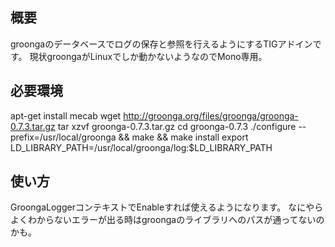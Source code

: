概要
----
groongaのデータベースでログの保存と参照を行えるようにするTIGアドインです。
現状groongaがLinuxでしか動かないようなのでMono専用。

必要環境
-------
apt-get install mecab
wget http://groonga.org/files/groonga/groonga-0.7.3.tar.gz
tar xzvf groonga-0.7.3.tar.gz
cd groonga-0.7.3
./configure --prefix=/usr/local/groonga && make && make install
export LD_LIBRARY_PATH=/usr/local/groonga/log:$LD_LIBRARY_PATH

使い方
-----
GroongaLoggerコンテキストでEnableすれば使えるようになります。
なにやらよくわからないエラーが出る時はgroongaのライブラリへのパスが通ってないのかも。

